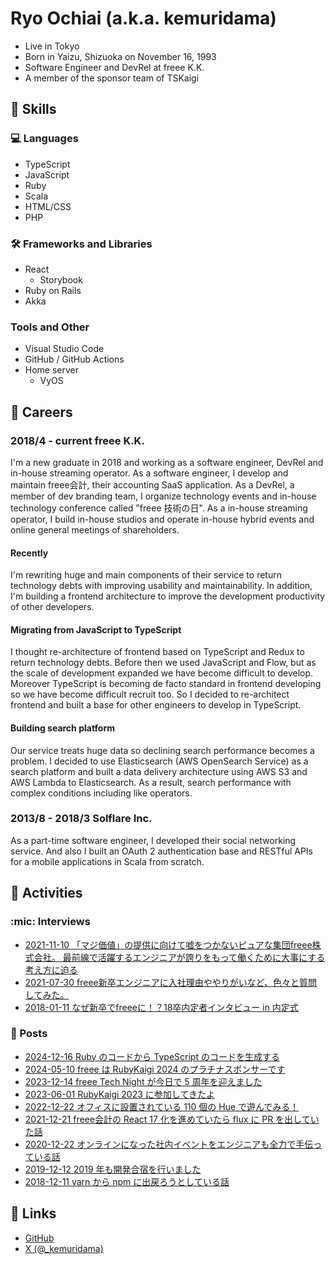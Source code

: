 # Ryo Ochiai (a.k.a. kemuridama)

- Live in Tokyo
- Born in Yaizu, Shizuoka on November 16, 1993
- Software Engineer and DevRel at freee K.K.
- A member of the sponsor team of TSKaigi

## :seedling: Skills

### :computer: Languages

- TypeScript
- JavaScript
- Ruby
- Scala
- HTML/CSS
- PHP

### :hammer_and_wrench: Frameworks and Libraries

- React
  - Storybook
- Ruby on Rails
- Akka

### Tools and Other

- Visual Studio Code
- GitHub / GitHub Actions
- Home server
  - VyOS

## :briefcase: Careers

### 2018/4 - current freee K.K.

I'm a new graduate in 2018 and working as a software engineer, DevRel and in-house streaming operator.
As a software engineer, I develop and maintain freee会計, their accounting SaaS application.
As a DevRel, a member of dev branding team, I organize technology events and in-house technology conference called "freee 技術の日".
As a in-house streaming operator, I build in-house studios and operate in-house hybrid events and online general meetings of shareholders.

#### Recently

I'm rewriting huge and main components of their service to return technology debts with improving usability and  maintainability.
In addition, I'm building a frontend architecture to improve the development productivity of other developers.

#### Migrating from JavaScript to TypeScript

I thought re-architecture of frontend based on TypeScript and Redux to return technology debts.
Before then we used JavaScript and Flow, but as the scale of development expanded we have become difficult to develop.
Moreover TypeScript is becoming de facto standard in frontend developing so we have become difficult recruit too.
So I decided to re-architect frontend and built a base for other engineers to develop in TypeScript.

#### Building search platform

Our service treats huge data so declining search performance becomes a problem.
I decided to use Elasticsearch (AWS OpenSearch Service) as a search platform and built a data delivery architecture using AWS S3 and AWS Lambda to Elasticsearch.
As a result, search performance with complex conditions including like operators.

### 2013/8 - 2018/3 Solflare Inc.

As a part-time software engineer, I developed their social networking service.
And also I built an OAuth 2 authentication base and RESTful APIs for a mobile applications in Scala from scratch.

## :dart: Activities

### :mic: Interviews

- [2021-11-10 「マジ価値」の提供に向けて嘘をつかないピュアな集団freee株式会社。 最前線で活躍するエンジニアが誇りをもって働くために大事にする考え方に迫る](https://re-katsu.jp/career/knowhow/job/special/detail/id=540)
- [2021-07-30 freee新卒エンジニアに入社理由ややりがいなど、色々と質問してみた。](https://www.wantedly.com/companies/freee/post_articles/338683)
- [2018-01-11 なぜ新卒でfreeeに！？18卒内定者インタビュー in 内定式](https://jobs.freee.co.jp/recruitblog/newgrads/newgrads2018naitei/)

### :memo: Posts

- [2024-12-16 Ruby のコードから TypeScript のコードを生成する](https://developers.freee.co.jp/entry/generate-typescript-codes-from-ruby-codes)
- [2024-05-10 freee は RubyKaigi 2024 のプラチナスポンサーです](https://developers.freee.co.jp/entry/rubykaigi-2024-sponsor)
- [2023-12-14 freee Tech Night が今日で 5 周年を迎えました](https://developers.freee.co.jp/entry/freee-tech-night-5th-anniversary)
- [2023-06-01 RubyKaigi 2023 に参加してきたよ](https://developers.freee.co.jp/entry/rubykaigi-2023)
- [2022-12-22 オフィスに設置されている 110 個の Hue で遊んでみる！](https://developers.freee.co.jp/entry/asobiba-hue)
- [2021-12-21 freee会計の React 17 化を進めていたら flux に PR を出していた話](https://developers.freee.co.jp/entry/accounting-react-17)
- [2020-12-22 オンラインになった社内イベントをエンジニアも全力で手伝っている話](https://developers.freee.co.jp/entry/handmade-broadcast-studio)
- [2019-12-12 2019 年も開発合宿を行いました](https://developers.freee.co.jp/entry/developers-camp-2019)
- [2018-12-11 yarn から npm に出戻ろうとしている話](https://developers.freee.co.jp/entry/sayonara-yarn)

## :link: Links

- [GitHub](https://github.com/kemuridama)
- [X (@_kemuridama)](https://x.com/_kemuridama)
